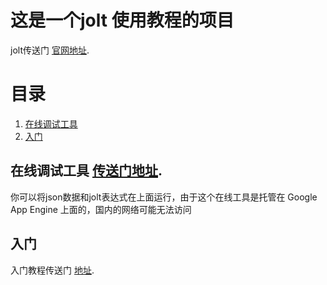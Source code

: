 # 这是一个jolt 使用教程的项目
jolt传送门  [官网地址](https://github.com/bazaarvoice/jolt).

# 目录
   1. [在线调试工具](#在线调试工具)
   2. [入门](#入门)



## 在线调试工具 [传送门地址](http://jolt-demo.appspot.com/).
你可以将json数据和jolt表达式在上面运行，由于这个在线工具是托管在 Google App Engine 上面的，国内的网络可能无法访问

## <a name="入门"></a> 入门
入门教程传送门 [地址](gettingStarted.md).
